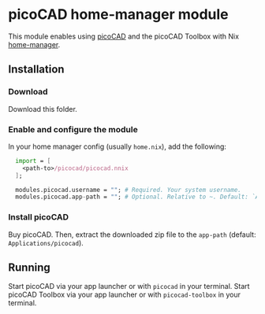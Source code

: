 # picoCAD home-manager module

This module enables using [picoCAD](https://picocad.net/) and the picoCAD Toolbox with Nix [home-manager](https://nix-community.github.io/home-manager/).

## Installation

### Download

Download this folder.

### Enable and configure the module

In your home manager config (usually `home.nix`), add the following:

```nix
  import = [
    <path-to>/picocad/picocad.nnix
  ];

  modules.picocad.username = ""; # Required. Your system username.
  modules.picocad.app-path = ""; # Optional. Relative to ~. Default: `Applications/picocad`
```

### Install picoCAD

Buy picoCAD. Then, extract the downloaded zip file to the `app-path` (default: `Applications/picocad`).

## Running

Start picoCAD via your app launcher or with `picocad` in your terminal.
Start picoCAD Toolbox via your app launcher or with `picocad-toolbox` in your terminal.
